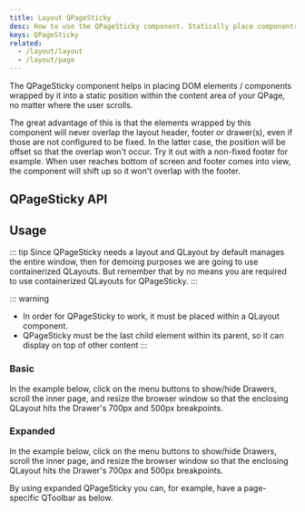 ```yaml
---
title: Layout QPageSticky
desc: How to use the QPageSticky component. Statically place components on the layout without overlapping with header/footer/sidebars.
keys: QPageSticky
related:
  - /layout/layout
  - /layout/page
---
```


The QPageSticky component helps in placing DOM elements / components wrapped by it into a static position within the content area of your QPage, no matter where the user scrolls.

The great advantage of this is that the elements wrapped by this component will never overlap the layout header, footer or drawer(s), even if those are not configured to be fixed. In the latter case, the position will be offset so that the overlap won't occur.
Try it out with a non-fixed footer for example. When user reaches bottom of screen and footer comes into view, the component will shift up so it won't overlap with the footer.

## QPageSticky API
<doc-api file="QPageSticky" />

## Usage
::: tip
Since QPageSticky needs a layout and QLayout by default manages the entire window, then for demoing purposes we are going to use containerized QLayouts. But remember that by no means you are required to use containerized QLayouts for QPageSticky.
:::

::: warning
* In order for QPageSticky to work, it must be placed within a QLayout component.
* QPageSticky must be the last child element within its parent, so it can display on top of other content
:::

### Basic
In the example below, click on the menu buttons to show/hide Drawers, scroll the inner page, and resize the browser window so that the enclosing QLayout hits the Drawer's 700px and 500px breakpoints.

<doc-example title="Basic" file="QPageSticky/Basic" />

### Expanded
In the example below, click on the menu buttons to show/hide Drawers, scroll the inner page, and resize the browser window so that the enclosing QLayout hits the Drawer's 700px and 500px breakpoints.

By using expanded QPageSticky you can, for example, have a page-specific QToolbar as below.

<doc-example title="Expanded" file="QPageSticky/Expanded" />
